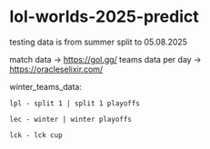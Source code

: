 # lol-worlds-2025-predict
testing data is from summer split to 05.08.2025

match data -> https://gol.gg/
teams data per day -> https://oracleselixir.com/



winter_teams_data:

    lpl - split 1 | split 1 playoffs

    lec - winter | winter playoffs

    lck - lck cup
